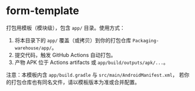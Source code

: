 # form-template

打包用模板（模块级），包含 `app/` 目录。使用方式：

1. 将本目录下的 `app/` 覆盖（或拷贝）到你的打包仓库 `Packaging-warehouse/app/`。
2. 提交代码，触发 GitHub Actions 自动打包。
3. 产物 APK 位于 Actions artifacts 或 `app/build/outputs/apk/...`。

注意：本模板内含 `app/build.gradle` 与 `src/main/AndroidManifest.xml`，
若你的打包仓库也有同名文件，请以模板版本为准或合并配置。